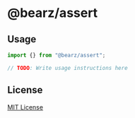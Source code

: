 # @bearz/assert



## Usage
```typescript
import {} from "@bearz/assert";

// TODO: Write usage instructions here
```

## License

[MIT License](./LICENSE.md)
